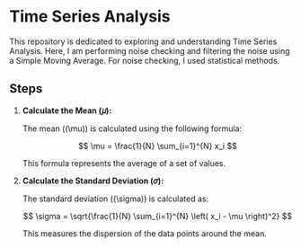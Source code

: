 # Time Series Analysis

This repository is dedicated to exploring and understanding Time Series Analysis. Here, I am performing noise checking and filtering the noise using a Simple Moving Average. For noise checking, I used statistical methods.

## Steps

1. **Calculate the Mean (𝜇):**

   The mean (\(\mu\)) is calculated using the following formula:

   $$
   \mu = \frac{1}{N} \sum_{i=1}^{N} x_i
   $$

   This formula represents the average of a set of values.

2. **Calculate the Standard Deviation (𝜎):**

   The standard deviation (\(\sigma\)) is calculated as:

   $$
   \sigma = \sqrt{\frac{1}{N} \sum_{i=1}^{N} \left( x_i - \mu \right)^2}
   $$

   This measures the dispersion of the data points around the mean.

